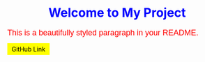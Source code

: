 <!-- README.md -->

<h1 style="color: blue; text-align: center;">Welcome to My Project</h1>

<p style="font-family: Arial, sans-serif; font-size: 18px; color:red;">
  This is a beautifully styled paragraph in your README.
</p>

<p>
  <a href="https://github.com" style="background-color: yellow; color: black; padding: 5px 10px; text-decoration: none;">GitHub Link</a>
</p>
